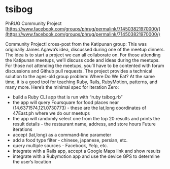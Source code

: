 tsibog
======

PhRUG Community Project
[https://www.facebook.com/groups/phrug/permalink/714503821970000/](https://www.facebook.com/groups/phrug/permalink/714503821970000/)

Community Project! cross-post from the Katipunan group:
This was originally James Agawa’s idea, discussed during one of the meetup dinners. The idea is to start a project we can all collaborate on. For those attending the Katipunan meetups, we’ll discuss code and ideas during the meetups. For those not attending the meetups, you’ll have to be contented with forum discussions and Github pull requests.
The project provides a technical solution to the ages-old group problem: Where Do We Eat? At the same time, it is a good tool for teaching Ruby, Rails, RubyMotion, patterns, and many more.
Here’s the minimal spec for Iteration Zero:
- build a Ruby CLI app that is run with “ruby tsibog.rb” 
- the app will query Foursquare for food places near (14.6371574,121.0730773) - these are the lat,long coordinates of 47East.ph where we do our meetups
- the app will randomly select one from the top 20 results and prints the result details - the restaurant name, address, and store hours
Future iterations
- accept (lat,long) as a command-line parameter
- add a food type filter - chinese, japanese, persian, etc.
- query multiple sources - Facebook, Yelp, etc.
- integrate with a Rails app, accept a Google Maps link and show results
- integrate with a Rubymotion app and use the device GPS to determine the user’s location